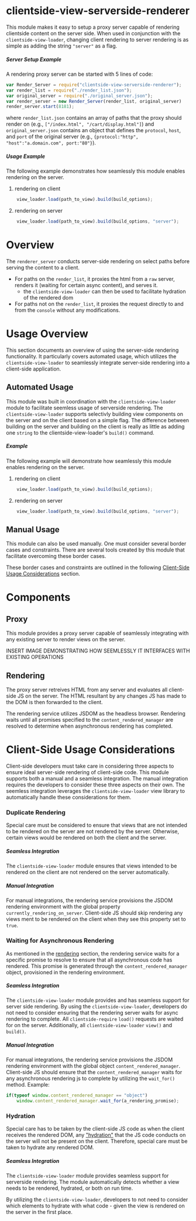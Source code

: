 # clientside-view-serverside-renderer
This module makes it easy to setup a proxy server capable of rendering clientside content on the server side. When used in conjunction with the `clientside-view-loader`, changing client rendering to server rendering is as simple as adding the string `"server"` as a flag.

##### Server Setup Example
A rendering proxy server can be started with 5 lines of code:
```js
var Render_Server = require("clientside-view-serverside-renderer");
var render_list = require("./render_list.json");
var original_server = require("./original_server.json");
var render_server = new Render_Server(render_list, original_server)
render_server.start(8181);
```
where `render_list.json` contains an array of paths that the proxy should render on (e.g., `["/index.html", "/cart/display.html"]`) and `original_server.json` contains an object that defines the `protocol`, `host`, and `port` of the original server (e.g., `{protocol:"http", "host":"a.domain.com", port:"80"}`).

##### Usage Example
The following example demonstrates how seamlessly this module enables rendering on the server.

1. rendering on client
```js
    view_loader.load(path_to_view).build(build_options);
```

2. rendering on server
```js
    view_loader.load(path_to_view).build(build_options, "server");
```

# Overview


The `renderer_server` conducts server-side rendering on select paths before serving the content to a client.
- For paths on the `render_list`, it proxies the html from a `raw` server, renders it (waiting for certain async content), and serves it.
    - the `clientside-view-loader` can then be used to facilitate hydration of the rendered dom
- For paths not on the `render_list`, it proxies the request directly to and from the `console` without any modifications.


# Usage Overview

This section documents an overview of using the server-side rendering functionality. It particularly covers automated usage, which utilizes the `clientside-view-loader` to seamlessly integrate server-side rendering into a client-side application.

## Automated Usage
This module was built in coordination with the `clientside-view-loader` module to facilitate seemless usage of serverside rendering. The `clientside-view-loader` supports selectivly building view components on the server and on the client based on a simple flag. The difference between building on the server and building on the client is really as little as adding one `string` to the clientside-view-loader's `build()` command.


##### Example
The following example will demonstrate how seamlessly this module enables rendering on the server.

1. rendering on client
```js
    view_loader.load(path_to_view).build(build_options);
```

2. rendering on server
```js
    view_loader.load(path_to_view).build(build_options, "server");
```

## Manual Usage
This module can also be used manually. One must consider several border cases and constraints. There are several tools created by this module that facilitate overcoming these border cases.

These border cases and constraints are outlined in the following [ Client-Side Usage Considerations]() section.

# Components

## Proxy

This module provides a proxy server capable of seamlessly integrating with any existing server to render views on the server.

INSERT IMAGE DEMONSTRATING HOW SEEMLESSLY IT INTERFACES WITH EXISTING OPERATIONS


## Rendering

The proxy server retreives HTML from any server and evaluates all client-side JS on the server. The HTML resultant by any changes JS has made to the DOM is then forwarded to the client.

The rendering service utilizes JSDOM as the headless browser. Rendering waits until all promises specified to the `content_rendered_manager` are resolved to determine when asynchronous rendering has completed.

# Client-Side Usage Considerations

Client-side developers must take care in considering three aspects to ensure ideal server-side rendering of client-side code. This module supports both a manual and a seamless integration. The manual integration requires the developers to consider these three aspects on their own. The seemless integration leverages the `clientside-view-loader` view library to automatically handle these considerations for them.


### Duplicate Rendering

Special care must be considered to ensure that views that are not intended to be rendered on the server are not rendered by the server. Otherwise, certain views would be rendered on both the client and the server.

##### Seamless Integration
The `clientside-view-loader` module ensures that views intended to be rendered on the client are not rendered on the server automatically.

##### Manual Integration
For manual integrations, the rendering service provisions the JSDOM rendering environment with the global property `currently_rendering_on_server`. Client-side JS should skip rendering any views ment to be rendered on the client when they see this property set to `true`.

### Waiting for Asynchronous Rendering

As mentioned in the [rendering](#Rendering) section, the rendering service waits for a specific promise to resolve to ensure that all asynchronous code has rendered. This promise is generated through the `content_rendered_manager` object, provisioned in the rendering environment.

##### Seamless Integration

The `clientside-view-loader` module provides and has seamless support for server side rendering. By using the `clientside-view-loader`, developers do not need to consider ensuring that the rendering server waits for async rendering to complete.   All `clientside-require` `load()` requests are waited for on the server. Additionally, all `clientside-view-loader` `view()` and `build()`.


##### Manual Integration
For manual integrations, the rendering service provisions the JSDOM rendering environment with the global object `content_rendered_manager`. Client-side JS should ensure that the `content_rendered_manager` waits for any asynchronous rendering js to complete by utilizing the `wait_for()` method. Example:

```js
if(typeof window.content_rendered_manager == "object")
    window.content_rendered_manager.wait_for(a_rendering_promise);
```



### Hydration

Special care has to be taken by the client-side JS code as when the client receives the rendered DOM, any ["hydration"]() that the JS code conducts on the server will not be present on the client. Therefore, special care must be taken to hydrate any rendered DOM.

##### Seamless Integration

The `clientside-view-loader` module provides seamless support for serverside rendering. The module automatically detects whether a view needs to be rendered, hydrated, or both on run time.

By utilizing the `clientside-view-loader`, developers to not need to consider which elements to hydrate with what code - given the view is rendered on the server in the first place.
